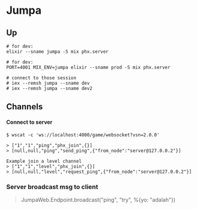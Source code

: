 # Jumpa

## Up

```
# for dev:
elixir --sname jumpa -S mix phx.server

# for dev:
PORT=4001 MIX_ENV=jumpa elixir --sname prod -S mix phx.server

# connect to those session
# iex --remsh jumpa --sname dev
# iex --remsh jumpa --sname dev2

```

## Channels

#### Connect to server
```
$ wscat -c 'ws://localhost:4000/game/websocket?vsn=2.0.0'

> ["1","1","ping","phx_join",{}]
> [null,null,"ping","send_ping",{"from_node":"server@127.0.0.2"}]

Example join a level channel
> ["1","1","level","phx_join",{}]
> [null,null,"level","request_ping",{"from_node":"server@127.0.0.2"}]
```

### Server broadcast msg to client
> JumpaWeb.Endpoint.broadcast("ping", "try", %{yo: "adalah"})
